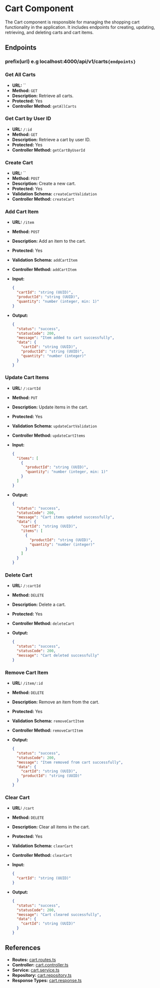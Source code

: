 # Cart Component

The Cart component is responsible for managing the shopping cart functionality in the application. It includes endpoints for creating, updating, retrieving, and deleting carts and cart items.

## Endpoints

### **prefix(url)** e.g localhost:4000/api/v1/carts`{endpoints}`

### Get All Carts

- **URL:** ``
- **Method:** `GET`
- **Description:** Retrieve all carts.
- **Protected:** Yes
- **Controller Method:** `getAllCarts`

### Get Cart by User ID

- **URL:** `/:id`
- **Method:** `GET`
- **Description:** Retrieve a cart by user ID.
- **Protected:** Yes
- **Controller Method:** `getCartByUserId`

### Create Cart

- **URL:** ``
- **Method:** `POST`
- **Description:** Create a new cart.
- **Protected:** Yes
- **Validation Schema:** `createCartValidation`
- **Controller Method:** `createCart`

### Add Cart Item

- **URL:** `/item`
- **Method:** `POST`
- **Description:** Add an item to the cart.
- **Protected:** Yes
- **Validation Schema:** `addCartItem`
- **Controller Method:** `addCartItem`

- **Input:**

  ```json
  {
    "cartId": "string (UUID)",
    "productId": "string (UUID)",
    "quantity": "number (integer, min: 1)"
  }
  ```

- **Output:**
  ```json
  {
    "status": "success",
    "statusCode": 200,
    "message": "Item added to cart successfully",
    "data": {
      "cartId": "string (UUID)",
      "productId": "string (UUID)",
      "quantity": "number (integer)"
    }
  }
  ```

### Update Cart Items

- **URL:** `/:cartId`
- **Method:** `PUT`
- **Description:** Update items in the cart.
- **Protected:** Yes
- **Validation Schema:** `updateCartValidation`
- **Controller Method:** `updateCartItems`

- **Input:**

  ```json
  {
    "items": [
      {
        "productId": "string (UUID)",
        "quantity": "number (integer, min: 1)"
      }
    ]
  }
  ```

- **Output:**
  ```json
  {
    "status": "success",
    "statusCode": 200,
    "message": "Cart items updated successfully",
    "data": {
      "cartId": "string (UUID)",
      "items": [
        {
          "productId": "string (UUID)",
          "quantity": "number (integer)"
        }
      ]
    }
  }
  ```

### Delete Cart

- **URL:** `/:cartId`
- **Method:** `DELETE`
- **Description:** Delete a cart.
- **Protected:** Yes
- **Controller Method:** `deleteCart`

- **Output:**
  ```json
  {
    "status": "success",
    "statusCode": 200,
    "message": "Cart deleted successfully"
  }
  ```

### Remove Cart Item

- **URL:** `/item/:id`
- **Method:** `DELETE`
- **Description:** Remove an item from the cart.
- **Protected:** Yes
- **Validation Schema:** `removeCartItem`
- **Controller Method:** `removeCartItem`

- **Output:**
  ```json
  {
    "status": "success",
    "statusCode": 200,
    "message": "Item removed from cart successfully",
    "data": {
      "cartId": "string (UUID)",
      "productId": "string (UUID)"
    }
  }
  ```

### Clear Cart

- **URL:** `/cart`
- **Method:** `DELETE`
- **Description:** Clear all items in the cart.
- **Protected:** Yes
- **Validation Schema:** `clearCart`
- **Controller Method:** `clearCart`

- **Input:**

  ```json
  {
    "cartId": "string (UUID)"
  }
  ```

- **Output:**
  ```json
  {
    "status": "success",
    "statusCode": 200,
    "message": "Cart cleared successfully",
    "data": {
      "cartId": "string (UUID)"
    }
  }
  ```

## References

- **Routes:** [cart.routes.ts](./cart.routes.ts)
- **Controller:** [cart.controller.ts](./cart.controller.ts)
- **Service:** [cart.service.ts](./cart.service.ts)
- **Repository:** [cart.repository.ts](./cart.repository.ts)
- **Response Types:** [cart.response.ts](./cart.response.ts)
